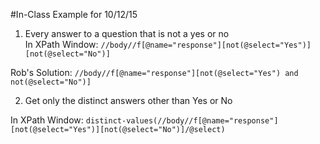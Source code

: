 #In-Class Example for 10/12/15  

1. Every answer to a question that is not a yes or no  
In XPath Window: `//body//f[@name="response"][not(@select="Yes")][not(@select="No")]`

Rob's Solution:
`//body//f[@name="response"][not(@select="Yes") and not(@select="No")]`

2. Get only the distinct answers other than Yes or No 

In XPath Window: `distinct-values(//body//f[@name="response"][not(@select="Yes")][not(@select="No")]/@select)`

